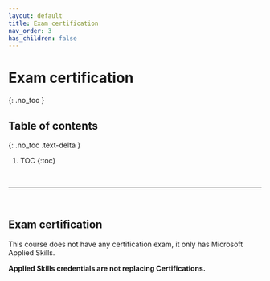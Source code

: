 ```yaml
---
layout: default
title: Exam certification
nav_order: 3
has_children: false
---
```


# Exam certification
{: .no_toc }


## Table of contents
{: .no_toc .text-delta }

1. TOC
{:toc}

<br/>

---

<br/>

## Exam certification

This course does not have any certification exam, it only has Microsoft Applied Skills.

**Applied Skills credentials are not replacing Certifications.**

